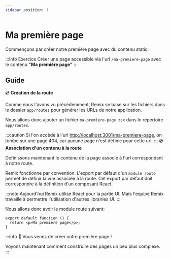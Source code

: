 ```yaml
---
sidebar_position: 1
---
```


# Ma première page

Commençons par créer notre première page avec du contenu static.

:::info Exercice
Créer une page accessible via l'url `/ma-premiere-page` avec le contenu **"Ma première page"**
:::

## Guide

💿 **Création de la route**

Comme nous l'avons vu précédemment, Remix se base sur les fichiers dans le dossier `app/routes` pour générer les URLs de notre application.

Nous allons donc ajouter un fichier `ma-premiere-page.tsx` dans le répertoire `app/routes`.

:::caution
Si l'on accède à l'url [http://localhost:3001/ma-premiere-page](http://localhost:3000/ma-premiere-page), on tombe sur une page 404, car aucune page n'est définie pour cette url.
:::
💿 **Association d'un contenu à la route**

Définissons maintenant le contenu de la page associé à l'url correspondant à notre route.

Remix fonctionne par convention. L'export par défaut d'un `module route` permet de définir la vue associée à la route. Cet export par défaut doit correspondre à la définition d'un composant React.

:::note
Aujourd'hui Remix utilise React pour la partie UI. Mais l'equipe Remix travaille à permettre l'utilisation d'autres librairies UI.
:::

Nous allons donc avoir le module route suivant:

```tsx title="app/routes/ma-premiere-page.tsx"
export default function () {
  return <p>Ma première page</p>;
}
```

:::info 👏 Vous venez de créer votre première page !

Voyons maintenant comment construire des pages un peu plus complexe.
:::
